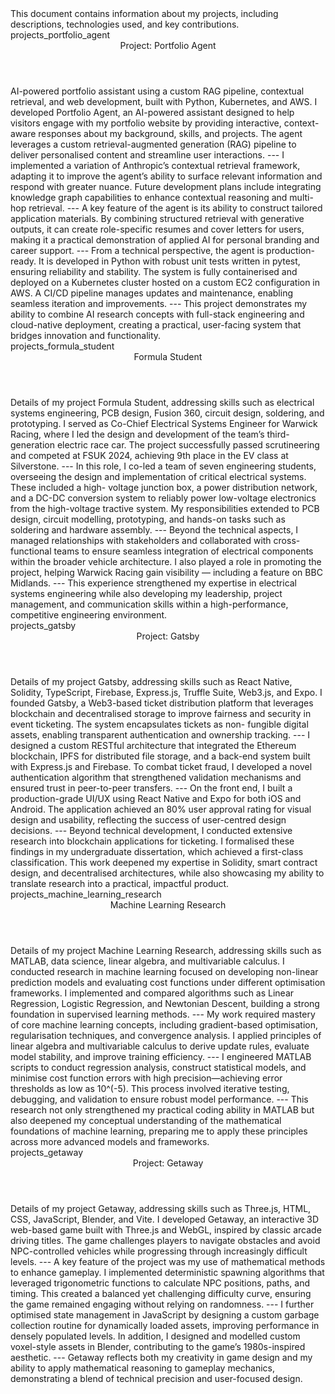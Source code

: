 <metadata>
    This document contains information about my
    projects, including descriptions, technologies used,
    and key contributions.
</metadata>

<!-- Portfolio Agent -->
<section>
    <id>projects_portfolio_agent</id>
    <header>Project: Portfolio Agent</header>
    <context>
        AI-powered portfolio assistant using a custom RAG 
        pipeline, contextual retrieval, and web development, 
        built with Python, Kubernetes, and AWS.
    </context>
    <document>
        I developed Portfolio Agent, an AI-powered assistant 
        designed to help visitors engage with my portfolio 
        website by providing interactive, context-aware 
        responses about my background, skills, and projects. 
        The agent leverages a custom retrieval-augmented 
        generation (RAG) pipeline to deliver personalised 
        content and streamline user interactions. 
        ---
        I implemented a variation of Anthropic’s contextual 
        retrieval framework, adapting it to improve the agent’s 
        ability to surface relevant information and respond with 
        greater nuance. Future development plans include 
        integrating knowledge graph capabilities to enhance 
        contextual reasoning and multi-hop retrieval. 
        ---
        A key feature of the agent is its ability to construct 
        tailored application materials. By combining structured 
        retrieval with generative outputs, it can create 
        role-specific resumes and cover letters for users, 
        making it a practical demonstration of applied AI for 
        personal branding and career support. 
        ---
        From a technical perspective, the agent is production-
        ready. It is developed in Python with robust unit tests 
        written in pytest, ensuring reliability and stability. 
        The system is fully containerised and deployed on a 
        Kubernetes cluster hosted on a custom EC2 configuration 
        in AWS. A CI/CD pipeline manages updates and 
        maintenance, enabling seamless iteration and 
        improvements. 
        ---
        This project demonstrates my ability to combine AI 
        research concepts with full-stack engineering and 
        cloud-native deployment, creating a practical, 
        user-facing system that bridges innovation and 
        functionality. 
    </document>
</section>

<!-- Formula Student -->
<section>
    <id>projects_formula_student</id>
    <header>Formula Student</header>
    <context>
        Details of my project Formula Student, addressing skills 
        such as electrical systems engineering, PCB design, 
        Fusion 360, circuit design, soldering, and prototyping.
    </context>
    <document>
        I served as Co-Chief Electrical Systems Engineer for 
        Warwick Racing, where I led the design and development 
        of the team’s third-generation electric race car. The 
        project successfully passed scrutineering and competed 
        at FSUK 2024, achieving 9th place in the EV class at 
        Silverstone. 
        ---
        In this role, I co-led a team of seven engineering 
        students, overseeing the design and implementation of 
        critical electrical systems. These included a high-
        voltage junction box, a power distribution network, and 
        a DC-DC conversion system to reliably power low-voltage 
        electronics from the high-voltage tractive system. My 
        responsibilities extended to PCB design, circuit 
        modelling, prototyping, and hands-on tasks such as 
        soldering and hardware assembly. 
        ---
        Beyond the technical aspects, I managed relationships 
        with stakeholders and collaborated with cross-functional 
        teams to ensure seamless integration of electrical 
        components within the broader vehicle architecture. I 
        also played a role in promoting the project, helping 
        Warwick Racing gain visibility — including a feature on 
        BBC Midlands. 
        ---
        This experience strengthened my expertise in electrical 
        systems engineering while also developing my leadership, 
        project management, and communication skills within a 
        high-performance, competitive engineering environment. 
    </document>
</section>

<!-- Gatsby -->
<section>
    <id>projects_gatsby</id>
    <header>Project: Gatsby</header>
    <context>
        Details of my project Gatsby, addressing skills such as 
        React Native, Solidity, TypeScript, Firebase, Express.js, 
        Truffle Suite, Web3.js, and Expo.
    </context>
    <document>
        I founded Gatsby, a Web3-based ticket distribution 
        platform that leverages blockchain and decentralised 
        storage to improve fairness and security in event 
        ticketing. The system encapsulates tickets as non-
        fungible digital assets, enabling transparent 
        authentication and ownership tracking. 
        ---
        I designed a custom RESTful architecture that integrated 
        the Ethereum blockchain, IPFS for distributed file 
        storage, and a back-end system built with Express.js and 
        Firebase. To combat ticket fraud, I developed a novel 
        authentication algorithm that strengthened validation 
        mechanisms and ensured trust in peer-to-peer transfers. 
        ---
        On the front end, I built a production-grade UI/UX using 
        React Native and Expo for both iOS and Android. The 
        application achieved an 80% user approval rating for 
        visual design and usability, reflecting the success of 
        user-centred design decisions. 
        ---
        Beyond technical development, I conducted extensive 
        research into blockchain applications for ticketing. I 
        formalised these findings in my undergraduate 
        dissertation, which achieved a first-class 
        classification. This work deepened my expertise in 
        Solidity, smart contract design, and decentralised 
        architectures, while also showcasing my ability to 
        translate research into a practical, impactful product. 
    </document>
</section>

<!-- Machine Learning Research -->
<section>
    <id>projects_machine_learning_research</id>
    <header>Machine Learning Research</header>
    <context>
        Details of my project Machine Learning Research, 
        addressing skills such as MATLAB, data science, linear 
        algebra, and multivariable calculus.
    </context>
    <document>
        I conducted research in machine learning focused on 
        developing non-linear prediction models and evaluating 
        cost functions under different optimisation frameworks. 
        I implemented and compared algorithms such as Linear 
        Regression, Logistic Regression, and Newtonian Descent, 
        building a strong foundation in supervised learning 
        methods. 
        ---
        My work required mastery of core machine learning 
        concepts, including gradient-based optimisation, 
        regularisation techniques, and convergence analysis. 
        I applied principles of linear algebra and multivariable 
        calculus to derive update rules, evaluate model 
        stability, and improve training efficiency. 
        ---
        I engineered MATLAB scripts to conduct regression 
        analysis, construct statistical models, and minimise 
        cost function errors with high precision—achieving error 
        thresholds as low as 10^(-5). This process involved 
        iterative testing, debugging, and validation to ensure 
        robust model performance. 
        ---
        This research not only strengthened my practical coding 
        ability in MATLAB but also deepened my conceptual 
        understanding of the mathematical foundations of machine 
        learning, preparing me to apply these principles across 
        more advanced models and frameworks. 
    </document>
</section>

<!-- Getaway -->
<section>
    <id>projects_getaway</id>
    <header>Project: Getaway</header>
    <context>
        Details of my project Getaway, addressing skills such as 
        Three.js, HTML, CSS, JavaScript, Blender, and Vite.
    </context>
    <document>
        I developed Getaway, an interactive 3D web-based game 
        built with Three.js and WebGL, inspired by classic arcade 
        driving titles. The game challenges players to navigate 
        obstacles and avoid NPC-controlled vehicles while 
        progressing through increasingly difficult levels. 
        ---
        A key feature of the project was my use of mathematical 
        methods to enhance gameplay. I implemented deterministic 
        spawning algorithms that leveraged trigonometric 
        functions to calculate NPC positions, paths, and timing. 
        This created a balanced yet challenging difficulty curve, 
        ensuring the game remained engaging without relying on 
        randomness. 
        ---
        I further optimised state management in JavaScript by 
        designing a custom garbage collection routine for 
        dynamically loaded assets, improving performance in 
        densely populated levels. In addition, I designed and 
        modelled custom voxel-style assets in Blender, 
        contributing to the game’s 1980s-inspired aesthetic. 
        ---
        Getaway reflects both my creativity in game design and 
        my ability to apply mathematical reasoning to gameplay 
        mechanics, demonstrating a blend of technical precision 
        and user-focused design. 
    </document>
</section>